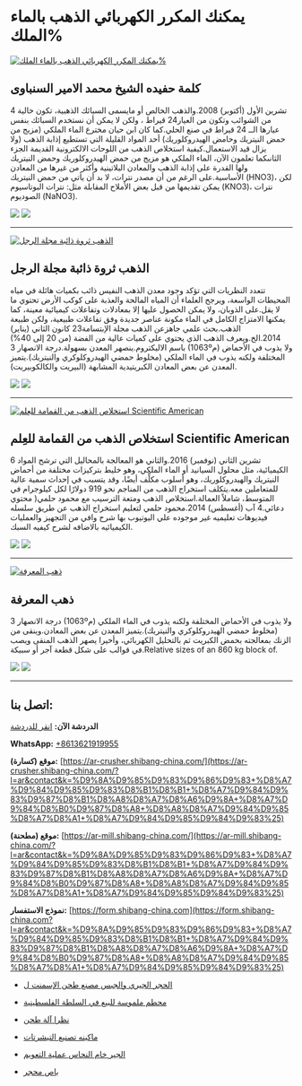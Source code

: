 # يمكنك المكرر الكهربائي الذهب بالماء الملك%

<a href="https://swt.shibang-china.com/?l=ar&img&k=%D9%8A%D9%85%D9%83%D9%86%D9%83+%D8%A7%D9%84%D9%85%D9%83%D8%B1%D8%B1+%D8%A7%D9%84%D9%83%D9%87%D8%B1%D8%A8%D8%A7%D8%A6%D9%8A+%D8%A7%D9%84%D8%B0%D9%87%D8%A8+%D8%A8%D8%A7%D9%84%D9%85%D8%A7%D8%A1+%D8%A7%D9%84%D9%85%D9%84%D9%83%25" target="_blank">![يمكنك المكرر الكهربائي الذهب بالماء الملك%](http://static.shibang-china.com/all-800x300/1268.jpg)</a>

## كلمة حفيده الشيخ محمد الامير السنباوى
4 تشرين الأول (أكتوبر) 2008.والذهب الخالص أو مايسمى السبائك الذهبية، تكون خالية من الشوائب وتكون من العيار24 قيراط ، ولكن لا يمكن أن نستخدم السبائك بنفس عيارها الــ 24 قيراط في صنع الحلي.كما كان ابن حيان مخترع الماء الملكي (مزيج من حمض النيتريك وحامض الهيدروكلوريك) أحد المواد القليلة التي تستطيع إذابة الذهب (ولا يزال قيد الاستعمال.كيفية استخلاص الذهب من اللوحات الالكترونية القديمة الجزء الثانىكما تعلمون الآن، الماء الملكي هو مزيج من حمض الهيدروكلوريك وحمض النيتريك ولها القدرة على إذابة الذهب والمعادن البلاتينية وأكثر من غيرها من المعادن الأساسية.على الرغم من أن مصدر نترات، لا بد أن يأتي من حمض النيتريك (HNO3)، لكن يمكن تقديمها من قبل بعض الأملاح المقابلة مثل: نترات البوتاسيوم (KNO3)، نترات الصوديوم (NaNO3).


<a href="https://whatsapp.shibangsoft.com/WhatsApp.php" target="_blank" title="WhatsApp">![](http://static.shibang-china.com/icon/whatsapp.png)</a> <a href="https://swt.shibang-china.com/?l=ar&icon&k=%D9%8A%D9%85%D9%83%D9%86%D9%83+%D8%A7%D9%84%D9%85%D9%83%D8%B1%D8%B1+%D8%A7%D9%84%D9%83%D9%87%D8%B1%D8%A8%D8%A7%D8%A6%D9%8A+%D8%A7%D9%84%D8%B0%D9%87%D8%A8+%D8%A8%D8%A7%D9%84%D9%85%D8%A7%D8%A1+%D8%A7%D9%84%D9%85%D9%84%D9%83%25" target="_blank">![](http://static.shibang-china.com/icon/chat-ar.png)</a>

---

<a href="https://swt.shibang-china.com/?l=ar&img&k=%D9%8A%D9%85%D9%83%D9%86%D9%83+%D8%A7%D9%84%D9%85%D9%83%D8%B1%D8%B1+%D8%A7%D9%84%D9%83%D9%87%D8%B1%D8%A8%D8%A7%D8%A6%D9%8A+%D8%A7%D9%84%D8%B0%D9%87%D8%A8+%D8%A8%D8%A7%D9%84%D9%85%D8%A7%D8%A1+%D8%A7%D9%84%D9%85%D9%84%D9%83%25" target="_blank">![الذهب ثروة ذائبة مجلة الرجل](http://static.shibang-china.com/all-800x300/429.jpg)</a>

## الذهب ثروة ذائبة مجلة الرجل
تتعدد النظريات التي تؤكد وجود معدن الذهب النفيس ذائب بكميات هائلة في مياه المحيطات الواسعة، ويرجح العلماء أن المياه المالحة والعذبة على كوكب الأرض تحتوي ما لا يقل.على الذوبان، ولا يمكن الحصول عليها إلا بمعادلات وتفاعلات كيميائية معينة، كما يمكنها الامتزاج الكامل في الماء مكونة عناصر جديدة وفق تفاعلات طبيعية، ولكن طبيعة الذهب.بحث علمي جاهزعن الذهب مجلة الإبتسامة23 كانون الثاني (يناير) 2014.الخ.ويعرف الذهب الذي يحتوي على كميات عالية من الفضة (من 20 إلى 40%) باسم الاليكتروم.ينصهر المعدن بسهولة.درجة الانصهار 3 (1063ºم) ولا يذوب في الأحماض المختلفة ولكنه يذوب في الماء الملكي (مخلوط حمضي الهيدروكلوكري والنيتريك).يتميز المعدن عن بعض المعادن الكبريتيدية المشابهة (البيريت والكالكوبيريت).


<a href="https://whatsapp.shibangsoft.com/WhatsApp.php" target="_blank" title="WhatsApp">![](http://static.shibang-china.com/icon/whatsapp.png)</a> <a href="https://swt.shibang-china.com/?l=ar&icon&k=%D9%8A%D9%85%D9%83%D9%86%D9%83+%D8%A7%D9%84%D9%85%D9%83%D8%B1%D8%B1+%D8%A7%D9%84%D9%83%D9%87%D8%B1%D8%A8%D8%A7%D8%A6%D9%8A+%D8%A7%D9%84%D8%B0%D9%87%D8%A8+%D8%A8%D8%A7%D9%84%D9%85%D8%A7%D8%A1+%D8%A7%D9%84%D9%85%D9%84%D9%83%25" target="_blank">![](http://static.shibang-china.com/icon/chat-ar.png)</a>

---

<a href="https://swt.shibang-china.com/?l=ar&img&k=%D9%8A%D9%85%D9%83%D9%86%D9%83+%D8%A7%D9%84%D9%85%D9%83%D8%B1%D8%B1+%D8%A7%D9%84%D9%83%D9%87%D8%B1%D8%A8%D8%A7%D8%A6%D9%8A+%D8%A7%D9%84%D8%B0%D9%87%D8%A8+%D8%A8%D8%A7%D9%84%D9%85%D8%A7%D8%A1+%D8%A7%D9%84%D9%85%D9%84%D9%83%25" target="_blank">![استخلاص الذهب من القمامة للعِلم Scientific American](http://static.shibang-china.com/all-800x300/476.jpg)</a>

## استخلاص الذهب من القمامة للعِلم Scientific American
6 تشرين الثاني (نوفمبر) 2016.والثاني هو المعالجة بالمحاليل التي ترشح المواد الكيميائية، مثل محلول السيانيد أو الماء الملكي، وهو خليط بتركيزات مختلفة من أحماض النيتريك والهيدروكلوريك، وهو أسلوب مكلِّف أيضًا، وقد يتسبب في إحداث سمية عالية للمتعاملين معه.يتكلف استخراج الذهب من المناجم نحو 919 دولارًا لكل كيلوجرام في المتوسط، شاملاً العمالة.استخلاص الذهب ومتعة الترسيب مع محمود حلمي( محتوي دعائي.4 آب (أغسطس) 2014.محمود حلمي لتعليم استخراج الذهب عن طريق سلسله فيديوهات تعليميه غير موجوده علي اليوتيوب بها شرح وافي من التجهيز والعمليات الكيميائيه بالاضافه لشرح كيفيه السبك.


<a href="https://whatsapp.shibangsoft.com/WhatsApp.php" target="_blank" title="WhatsApp">![](http://static.shibang-china.com/icon/whatsapp.png)</a> <a href="https://swt.shibang-china.com/?l=ar&icon&k=%D9%8A%D9%85%D9%83%D9%86%D9%83+%D8%A7%D9%84%D9%85%D9%83%D8%B1%D8%B1+%D8%A7%D9%84%D9%83%D9%87%D8%B1%D8%A8%D8%A7%D8%A6%D9%8A+%D8%A7%D9%84%D8%B0%D9%87%D8%A8+%D8%A8%D8%A7%D9%84%D9%85%D8%A7%D8%A1+%D8%A7%D9%84%D9%85%D9%84%D9%83%25" target="_blank">![](http://static.shibang-china.com/icon/chat-ar.png)</a>

---

<a href="https://swt.shibang-china.com/?l=ar&img&k=%D9%8A%D9%85%D9%83%D9%86%D9%83+%D8%A7%D9%84%D9%85%D9%83%D8%B1%D8%B1+%D8%A7%D9%84%D9%83%D9%87%D8%B1%D8%A8%D8%A7%D8%A6%D9%8A+%D8%A7%D9%84%D8%B0%D9%87%D8%A8+%D8%A8%D8%A7%D9%84%D9%85%D8%A7%D8%A1+%D8%A7%D9%84%D9%85%D9%84%D9%83%25" target="_blank">![ذهب المعرفة](http://static.shibang-china.com/all-800x300/1374.jpg)</a>

## ذهب المعرفة
درجة الانصهار 3 (1063ºم) ولا يذوب في الأحماض المختلفة ولكنه يذوب في الماء الملكي (مخلوط حمضي الهيدروكلوكري والنيتريك).يتميز المعدن عن بعض المعادن.وينقى من الزنك بمعالجته بحمض الكبريت ثم بالتحليل الكهربائي، وأخيرا يصهر الذهب المنقى ويصب في قوالب على شكل قطعة آجر أو سبيكة.Relative sizes of an 860 kg block of.

<a href="https://whatsapp.shibangsoft.com/WhatsApp.php" target="_blank" title="WhatsApp">![](http://static.shibang-china.com/icon/whatsapp.png)</a> <a href="https://swt.shibang-china.com/?l=ar&icon&k=%D9%8A%D9%85%D9%83%D9%86%D9%83+%D8%A7%D9%84%D9%85%D9%83%D8%B1%D8%B1+%D8%A7%D9%84%D9%83%D9%87%D8%B1%D8%A8%D8%A7%D8%A6%D9%8A+%D8%A7%D9%84%D8%B0%D9%87%D8%A8+%D8%A8%D8%A7%D9%84%D9%85%D8%A7%D8%A1+%D8%A7%D9%84%D9%85%D9%84%D9%83%25" target="_blank">![](http://static.shibang-china.com/icon/chat-ar.png)</a>

---
## اتصل بنا:

**الدردشة الآن:** [انقر للدردشة](https://swt.shibang-china.com?l=ar&contact&k=%D9%8A%D9%85%D9%83%D9%86%D9%83+%D8%A7%D9%84%D9%85%D9%83%D8%B1%D8%B1+%D8%A7%D9%84%D9%83%D9%87%D8%B1%D8%A8%D8%A7%D8%A6%D9%8A+%D8%A7%D9%84%D8%B0%D9%87%D8%A8+%D8%A8%D8%A7%D9%84%D9%85%D8%A7%D8%A1+%D8%A7%D9%84%D9%85%D9%84%D9%83%25)

**WhatsApp:**  [+8613621919955](https://whatsapp.shibangsoft.com/WhatsApp.php)

**موقع (كسارة):** [https://ar-crusher.shibang-china.com/](https://ar-crusher.shibang-china.com/?l=ar&contact&k=%D9%8A%D9%85%D9%83%D9%86%D9%83+%D8%A7%D9%84%D9%85%D9%83%D8%B1%D8%B1+%D8%A7%D9%84%D9%83%D9%87%D8%B1%D8%A8%D8%A7%D8%A6%D9%8A+%D8%A7%D9%84%D8%B0%D9%87%D8%A8+%D8%A8%D8%A7%D9%84%D9%85%D8%A7%D8%A1+%D8%A7%D9%84%D9%85%D9%84%D9%83%25)

**موقع (مطحنة):** [https://ar-mill.shibang-china.com/](https://ar-mill.shibang-china.com/?l=ar&contact&k=%D9%8A%D9%85%D9%83%D9%86%D9%83+%D8%A7%D9%84%D9%85%D9%83%D8%B1%D8%B1+%D8%A7%D9%84%D9%83%D9%87%D8%B1%D8%A8%D8%A7%D8%A6%D9%8A+%D8%A7%D9%84%D8%B0%D9%87%D8%A8+%D8%A8%D8%A7%D9%84%D9%85%D8%A7%D8%A1+%D8%A7%D9%84%D9%85%D9%84%D9%83%25)

**نموذج الاستفسار:** [https://form.shibang-china.com](https://form.shibang-china.com?l=ar&contact&k=%D9%8A%D9%85%D9%83%D9%86%D9%83+%D8%A7%D9%84%D9%85%D9%83%D8%B1%D8%B1+%D8%A7%D9%84%D9%83%D9%87%D8%B1%D8%A8%D8%A7%D8%A6%D9%8A+%D8%A7%D9%84%D8%B0%D9%87%D8%A8+%D8%A8%D8%A7%D9%84%D9%85%D8%A7%D8%A1+%D8%A7%D9%84%D9%85%D9%84%D9%83%25)

* [الحجر الجيري والجبس مصنع طحن الإسمنت ل](../22/%D8%A7%D9%84%D8%AD%D8%AC%D8%B1%20%D8%A7%D9%84%D8%AC%D9%8A%D8%B1%D9%8A%20%D9%88%D8%A7%D9%84%D8%AC%D8%A8%D8%B3%20%D9%85%D8%B5%D9%86%D8%B9%20%D8%B7%D8%AD%D9%86%20%D8%A7%D9%84%D8%A5%D8%B3%D9%85%D9%86%D8%AA%20%D9%84.md)

* [محطم ملموسة للبيع في السلطة الفلسطينية](../25/%D9%85%D8%AD%D8%B7%D9%85%20%D9%85%D9%84%D9%85%D9%88%D8%B3%D8%A9%20%D9%84%D9%84%D8%A8%D9%8A%D8%B9%20%D9%81%D9%8A%20%D8%A7%D9%84%D8%B3%D9%84%D8%B7%D8%A9%20%D8%A7%D9%84%D9%81%D9%84%D8%B3%D8%B7%D9%8A%D9%86%D9%8A%D8%A9.md)

* [نظرا آلة طحن](../23/%D9%86%D8%B8%D8%B1%D8%A7%20%D8%A2%D9%84%D8%A9%20%D8%B7%D8%AD%D9%86.md)

* [ماكينه تصنيع التيشرتات](../21/%D9%85%D8%A7%D9%83%D9%8A%D9%86%D9%87%20%D8%AA%D8%B5%D9%86%D9%8A%D8%B9%20%D8%A7%D9%84%D8%AA%D9%8A%D8%B4%D8%B1%D8%AA%D8%A7%D8%AA.md)

* [الجير خام النحاس عملية التعويم](../22/%D8%A7%D9%84%D8%AC%D9%8A%D8%B1%20%D8%AE%D8%A7%D9%85%20%D8%A7%D9%84%D9%86%D8%AD%D8%A7%D8%B3%20%D8%B9%D9%85%D9%84%D9%8A%D8%A9%20%D8%A7%D9%84%D8%AA%D8%B9%D9%88%D9%8A%D9%85.md)

* [باص محجر](../21/%D8%A8%D8%A7%D8%B5%20%D9%85%D8%AD%D8%AC%D8%B1.md)